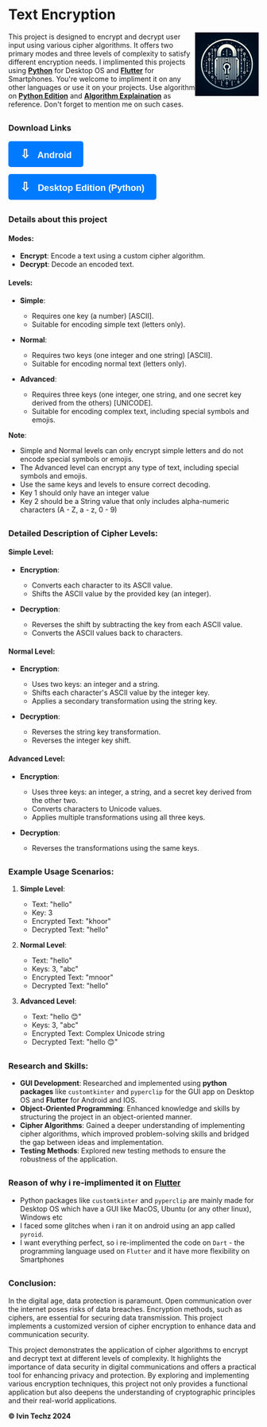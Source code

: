 # Text Encryption

<img src="logo.jpeg" width="128" height="128" alt="text-encryption" align="right" />

This project is designed to encrypt and decrypt user input using various cipher algorithms. It offers two primary modes and three levels of complexity to satisfy different encryption needs. I implimented this projects using <b>[Python](https://github.com/ivin-titus/Text-Encryption/tree/master/text_encryption_python)</b> for Desktop OS and <b>[Flutter](https://github.com/ivin-titus/Text-Encryption/tree/master/text_encryption_flutter)</b> for Smartphones. You're welcome to impliment it on any other languages or use it on your projects. Use algorithm on <b>[Python Edition](https://github.com/ivin-titus/Text-Encryption/tree/master/text_encryption_python)</b> and **[Algorithm Explaination](algorithm_explained.md)** as reference. Don't forget to mention me on such cases.

##

### Download Links

<b> <a href="https://github.com/ivin-titus/Text-Encryption/releases/download/apk/Text.Encryption.apk" style="display: inline-block; padding: 12px 24px; font-size: 18px; color: white; background-color: #007BFF; border-radius: 5px; text-align: center; text-decoration: none; font-family: Arial, sans-serif;">
    <span style="font-size: 24px; margin-right: 10px;">&#8681;</span> <b>Android</b>
</a></b>

<b> <a href="https://github.com/ivin-titus/Text-Encryption/releases/download/py/text_encryption_python.zip" style="display: inline-block; padding: 12px 24px; font-size: 18px; color: white; background-color: #007BFF; border-radius: 5px; text-align: center; text-decoration: none; font-family: Arial, sans-serif;">
    <span style="font-size: 24px; margin-right: 10px;">&#8681;</span> <b>Desktop Edition (Python)</b>
</a></b>

##

### Details about this project

#### Modes:

- **Encrypt**: Encode a text using a custom cipher algorithm.
- **Decrypt**: Decode an encoded text.

#### Levels:

- **Simple**: 
    - Requires one key (a number) [ASCII].
    - Suitable for encoding simple text (letters only).
- **Normal**: 
    - Requires two keys (one integer and one string) [ASCII].
    - Suitable for encoding normal text (letters only).
      
- **Advanced**: 
    - Requires three keys (one integer, one string, and one secret key derived from the others) [UNICODE].
    - Suitable for encoding complex text, including special symbols and emojis.

**Note**:
- Simple and Normal levels can only encrypt simple letters and do not encode special symbols or emojis.
- The Advanced level can encrypt any type of text, including special symbols and emojis.
- Use the same keys and levels to ensure correct decoding.
- Key 1 should only have an integer value
- Key 2 should be a String value that only includes alpha-numeric characters (A - Z, a - z, 0 - 9)

##

### Detailed Description of Cipher Levels:

#### Simple Level:

- **Encryption**:
  - Converts each character to its ASCII value.
  - Shifts the ASCII value by the provided key (an integer).
  
- **Decryption**:
  - Reverses the shift by subtracting the key from each ASCII value.
  - Converts the ASCII values back to characters.

#### Normal Level:

- **Encryption**:
  - Uses two keys: an integer and a string.
  - Shifts each character's ASCII value by the integer key.
  - Applies a secondary transformation using the string key. 

- **Decryption**:
  - Reverses the string key transformation.
  - Reverses the integer key shift.

#### Advanced Level:

- **Encryption**:
  - Uses three keys: an integer, a string, and a secret key derived from the other two.
  - Converts characters to Unicode values.
  - Applies multiple transformations using all three keys.

- **Decryption**:
  - Reverses the transformations using the same keys.
  

##

### Example Usage Scenarios:

1. **Simple Level**:
   - Text: "hello"
   - Key: 3
   - Encrypted Text: "khoor"
   - Decrypted Text: "hello"

2. **Normal Level**:
   - Text: "hello"
   - Keys: 3, "abc"
   - Encrypted Text: "mnoor"
   - Decrypted Text: "hello"

3. **Advanced Level**:
   - Text: "hello 😊"
   - Keys: 3, "abc"
   - Encrypted Text: Complex Unicode string
   - Decrypted Text: "hello 😊"

##

### Research and Skills:

- **GUI Development**: Researched and implemented using <b>python packages</b> like `customtkinter` and `pyperclip` for the GUI app on Desktop OS and <b>Flutter</b> for Android and IOS.
- **Object-Oriented Programming**: Enhanced knowledge and skills by structuring the project in an object-oriented manner.
- **Cipher Algorithms**: Gained a deeper understanding of implementing cipher algorithms, which improved problem-solving skills and bridged the gap between ideas and implementation.
- **Testing Methods**: Explored new testing methods to ensure the robustness of the application.

##

### Reason of why i re-implimented it on <b>[Flutter](https://github.com/ivin-titus/Text-Encryption/tree/master/text_encryption_flutter)</b>
- Python packages like `customtkinter` and `pyperclip` are mainly made for Desktop OS which have a GUI like MacOS, Ubuntu (or any other linux), Windows etc
- I faced some glitches when i ran it on android using an app called `pyroid`.
- I want everything perfect, so i re-implimented the code on `Dart` - the programming language used on `Flutter` and it have more flexibility on Smartphones  

##

### Conclusion:

In the digital age, data protection is paramount. Open communication over the internet poses risks of data breaches. Encryption methods, such as ciphers, are essential for securing data transmission. This project implements a customized version of cipher encryption to enhance data and communication security.

This project demonstrates the application of cipher algorithms to encrypt and decrypt text at different levels of complexity. It highlights the importance of data security in digital communications and offers a practical tool for enhancing privacy and protection. By exploring and implementing various encryption techniques, this project not only provides a functional application but also deepens the understanding of cryptographic principles and their real-world applications.

<b> ©️ Ivin Techz 2024</b>
